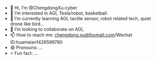 - 👋 Hi, I’m @ChengdongXu-cyber
- 👀 I’m interested in AGI, Tesla/robot, basketball.
- 🌱 I’m currently learning AGI, tactile sensor, robot related tech, quiet drone like bird...
- 💞️ I’m looking to collaborate on AGI, 
- 📫 How to reach me: chengdong.xu@foxmail.com/Wechat ID:huameian1426599780
- 😄 Pronouns: ...
- ⚡ Fun fact: ...

<!---
ChengdongXu-cyber/ChengdongXu-cyber is a ✨ special ✨ repository because its `README.md` (this file) appears on your GitHub profile.
You can click the Preview link to take a look at your changes.
--->
